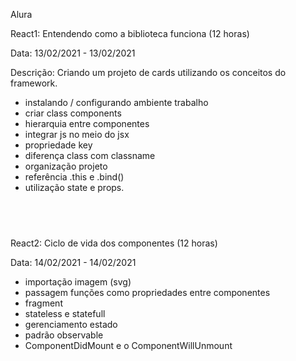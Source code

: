 Alura

React1: Entendendo como a biblioteca funciona (12 horas)<br />

Data: 13/02/2021 - 13/02/2021<br />

Descrição: Criando um projeto de cards utilizando os conceitos do framework.<br />

- instalando / configurando ambiente trabalho
- criar class components
- hierarquia entre componentes
- integrar js no meio do jsx
- propriedade key
- diferença class com classname
- organização projeto
- referência .this e .bind()
- utilização state e props.
## <br />
React2: Ciclo de vida dos componentes (12 horas)<br />

Data: 14/02/2021 - 14/02/2021<br />

- importação imagem (svg)
- passagem funções como propriedades entre componentes
- fragment
- stateless e statefull
- gerenciamento estado
- padrão observable
- ComponentDidMount e o ComponentWillUnmount